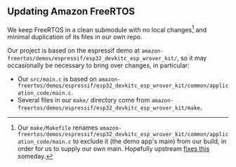 ## Updating Amazon FreeRTOS

We keep FreeRTOS in a clean submodule with no local changes[^1] and minimal duplication of its files in our own repo. 

Our project is based on the espressif demo at `amazon-freertos/demos/espressif/esp32_devkitc_esp_wrover_kit/`, so it may occasionally be necessary to bring over changes, in particular:
 - Our `src/main.c` is based on `amazon-freertos/demos/espressif/esp32_devkitc_esp_wrover_kit/common/application_code/main.c`.
 - Several files in our `make/` directory come from `amazon-freertos/demos/espressif/esp32_devkitc_esp_wrover_kit/make`. 

[^1]: Our `make/Makefile` renames `amazon-freertos/demos/espressif/esp32_devkitc_esp_wrover_kit/common/application_code/main.c` to exclude it (the demo app's main) from our build, in order for us to supply our own main. Hopefully upstream [fixes this](https://github.com/aws/amazon-freertos/issues/367) someday.

